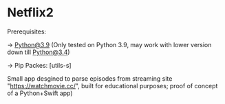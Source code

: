 #  Netflix2

Prerequisites:
    
   -> Python@3.9 (Only tested on Python 3.9, may work with lower version down till Python@3.4)
   
   
   -> Pip Packes: [utils-s]




Small app desgined to parse episodes from streaming site "https://watchmovie.cc/", built for educational purposes; proof of concept of a Python+Swift app)

